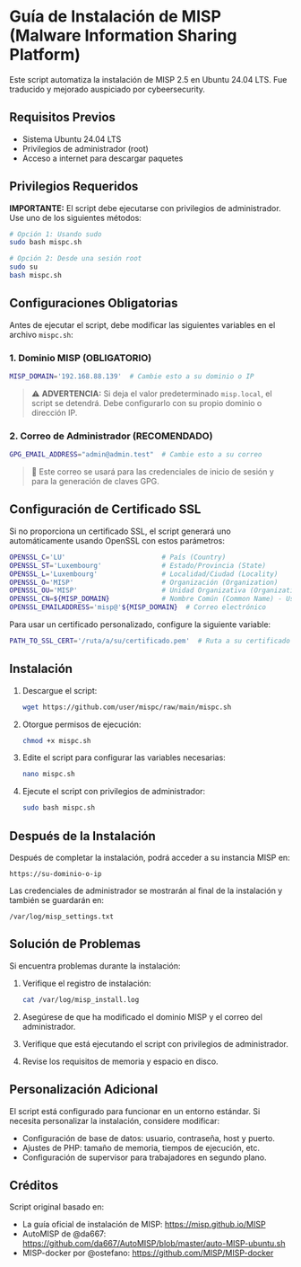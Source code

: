 # Guía de Instalación de MISP (Malware Information Sharing Platform)

Este script automatiza la instalación de MISP 2.5 en Ubuntu 24.04 LTS. Fue traducido y mejorado  auspiciado por  cybeersecurity.

## Requisitos Previos

- Sistema Ubuntu 24.04 LTS
- Privilegios de administrador (root)
- Acceso a internet para descargar paquetes

## Privilegios Requeridos

**IMPORTANTE:** El script debe ejecutarse con privilegios de administrador. Use uno de los siguientes métodos:

```bash
# Opción 1: Usando sudo
sudo bash mispc.sh

# Opción 2: Desde una sesión root
sudo su
bash mispc.sh
```

## Configuraciones Obligatorias

Antes de ejecutar el script, debe modificar las siguientes variables en el archivo `mispc.sh`:

### 1. Dominio MISP (OBLIGATORIO)

```bash
MISP_DOMAIN='192.168.88.139'  # Cambie esto a su dominio o IP
```

> ⚠️ **ADVERTENCIA:** Si deja el valor predeterminado `misp.local`, el script se detendrá. Debe configurarlo con su propio dominio o dirección IP.

### 2. Correo de Administrador (RECOMENDADO)

```bash
GPG_EMAIL_ADDRESS="admin@admin.test"  # Cambie esto a su correo
```

> 📧 Este correo se usará para las credenciales de inicio de sesión y para la generación de claves GPG.

## Configuración de Certificado SSL

Si no proporciona un certificado SSL, el script generará uno automáticamente usando OpenSSL con estos parámetros:

```bash
OPENSSL_C='LU'                        # País (Country)
OPENSSL_ST='Luxembourg'               # Estado/Provincia (State)
OPENSSL_L='Luxembourg'                # Localidad/Ciudad (Locality)
OPENSSL_O='MISP'                      # Organización (Organization)
OPENSSL_OU='MISP'                     # Unidad Organizativa (Organizational Unit)
OPENSSL_CN=${MISP_DOMAIN}             # Nombre Común (Common Name) - Usa el valor de MISP_DOMAIN
OPENSSL_EMAILADDRESS='misp@'${MISP_DOMAIN}  # Correo electrónico
```

Para usar un certificado personalizado, configure la siguiente variable:

```bash
PATH_TO_SSL_CERT='/ruta/a/su/certificado.pem'  # Ruta a su certificado SSL
```

## Instalación

1. Descargue el script:
   ```bash
   wget https://github.com/user/mispc/raw/main/mispc.sh
   ```

2. Otorgue permisos de ejecución:
   ```bash
   chmod +x mispc.sh
   ```

3. Edite el script para configurar las variables necesarias:
   ```bash
   nano mispc.sh
   ```

4. Ejecute el script con privilegios de administrador:
   ```bash
   sudo bash mispc.sh
   ```

## Después de la Instalación

Después de completar la instalación, podrá acceder a su instancia MISP en:
```
https://su-dominio-o-ip
```

Las credenciales de administrador se mostrarán al final de la instalación y también se guardarán en:
```
/var/log/misp_settings.txt
```

## Solución de Problemas

Si encuentra problemas durante la instalación:

1. Verifique el registro de instalación:
   ```bash
   cat /var/log/misp_install.log
   ```

2. Asegúrese de que ha modificado el dominio MISP y el correo del administrador.

3. Verifique que está ejecutando el script con privilegios de administrador.

4. Revise los requisitos de memoria y espacio en disco.

## Personalización Adicional

El script está configurado para funcionar en un entorno estándar. Si necesita personalizar la instalación, considere modificar:

- Configuración de base de datos: usuario, contraseña, host y puerto.
- Ajustes de PHP: tamaño de memoria, tiempos de ejecución, etc.
- Configuración de supervisor para trabajadores en segundo plano.

## Créditos

Script original basado en:
- La guía oficial de instalación de MISP: https://misp.github.io/MISP
- AutoMISP de @da667: https://github.com/da667/AutoMISP/blob/master/auto-MISP-ubuntu.sh
- MISP-docker por @ostefano: https://github.com/MISP/MISP-docker



